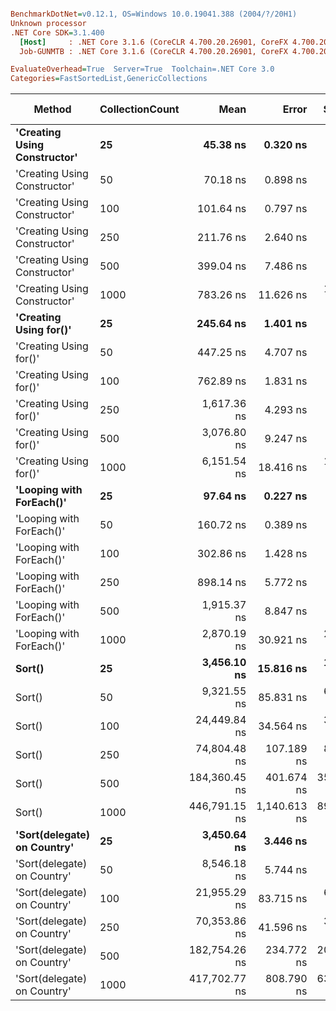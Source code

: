 ``` ini

BenchmarkDotNet=v0.12.1, OS=Windows 10.0.19041.388 (2004/?/20H1)
Unknown processor
.NET Core SDK=3.1.400
  [Host]     : .NET Core 3.1.6 (CoreCLR 4.700.20.26901, CoreFX 4.700.20.31603), X64 RyuJIT
  Job-GUNMTB : .NET Core 3.1.6 (CoreCLR 4.700.20.26901, CoreFX 4.700.20.31603), X64 RyuJIT

EvaluateOverhead=True  Server=True  Toolchain=.NET Core 3.0  
Categories=FastSortedList,GenericCollections  

```
|                       Method | CollectionCount |          Mean |        Error |     StdDev |  Gen 0 |  Gen 1 | Gen 2 | Allocated |
|----------------------------- |---------------- |--------------:|-------------:|-----------:|-------:|-------:|------:|----------:|
| **&#39;Creating Using Constructor&#39;** |              **25** |      **45.38 ns** |     **0.320 ns** |   **0.283 ns** | **0.0271** |      **-** |     **-** |     **256 B** |
| &#39;Creating Using Constructor&#39; |              50 |      70.18 ns |     0.898 ns |   0.840 ns | 0.0492 |      - |     - |     464 B |
| &#39;Creating Using Constructor&#39; |             100 |     101.64 ns |     0.797 ns |   0.745 ns | 0.0917 | 0.0001 |     - |     864 B |
| &#39;Creating Using Constructor&#39; |             250 |     211.76 ns |     2.640 ns |   2.469 ns | 0.2210 | 0.0017 |     - |    2056 B |
| &#39;Creating Using Constructor&#39; |             500 |     399.04 ns |     7.486 ns |   7.003 ns | 0.4368 | 0.0057 |     - |    4064 B |
| &#39;Creating Using Constructor&#39; |            1000 |     783.26 ns |    11.626 ns |  10.875 ns | 0.8602 | 0.0210 |     - |    8056 B |
|       **&#39;Creating Using for()&#39;** |              **25** |     **245.64 ns** |     **1.401 ns** |   **1.170 ns** | **0.0758** |      **-** |     **-** |     **704 B** |
|       &#39;Creating Using for()&#39; |              50 |     447.25 ns |     4.707 ns |   4.403 ns | 0.1321 |      - |     - |    1240 B |
|       &#39;Creating Using for()&#39; |             100 |     762.89 ns |     1.831 ns |   1.529 ns | 0.2470 |      - |     - |    2288 B |
|       &#39;Creating Using for()&#39; |             250 |   1,617.36 ns |     4.293 ns |   3.806 ns | 0.4635 |      - |     - |    4360 B |
|       &#39;Creating Using for()&#39; |             500 |   3,076.80 ns |     9.247 ns |   7.722 ns | 0.9003 | 0.0076 |     - |    8480 B |
|       &#39;Creating Using for()&#39; |            1000 |   6,151.54 ns |    18.416 ns |  16.325 ns | 1.8311 | 0.0229 |     - |   16696 B |
|     **&#39;Looping with ForEach()&#39;** |              **25** |      **97.64 ns** |     **0.227 ns** |   **0.201 ns** | **0.0067** |      **-** |     **-** |      **64 B** |
|     &#39;Looping with ForEach()&#39; |              50 |     160.72 ns |     0.389 ns |   0.303 ns | 0.0067 |      - |     - |      64 B |
|     &#39;Looping with ForEach()&#39; |             100 |     302.86 ns |     1.428 ns |   1.266 ns | 0.0067 |      - |     - |      64 B |
|     &#39;Looping with ForEach()&#39; |             250 |     898.14 ns |     5.772 ns |   5.399 ns | 0.0057 |      - |     - |      64 B |
|     &#39;Looping with ForEach()&#39; |             500 |   1,915.37 ns |     8.847 ns |   8.276 ns | 0.0057 |      - |     - |      64 B |
|     &#39;Looping with ForEach()&#39; |            1000 |   2,870.19 ns |    30.921 ns |  28.923 ns | 0.0038 |      - |     - |      64 B |
|                       **Sort()** |              **25** |   **3,456.10 ns** |    **15.816 ns** |  **14.021 ns** |      **-** |      **-** |     **-** |         **-** |
|                       Sort() |              50 |   9,321.55 ns |    85.831 ns |  67.011 ns |      - |      - |     - |         - |
|                       Sort() |             100 |  24,449.84 ns |    34.564 ns |  30.640 ns |      - |      - |     - |         - |
|                       Sort() |             250 |  74,804.48 ns |   107.189 ns |  89.508 ns |      - |      - |     - |         - |
|                       Sort() |             500 | 184,360.45 ns |   401.674 ns | 356.073 ns |      - |      - |     - |         - |
|                       Sort() |            1000 | 446,791.15 ns | 1,140.613 ns | 890.516 ns |      - |      - |     - |       2 B |
|  **&#39;Sort(delegate) on Country&#39;** |              **25** |   **3,450.64 ns** |     **3.446 ns** |   **2.690 ns** |      **-** |      **-** |     **-** |         **-** |
|  &#39;Sort(delegate) on Country&#39; |              50 |   8,546.18 ns |     5.744 ns |   4.484 ns |      - |      - |     - |         - |
|  &#39;Sort(delegate) on Country&#39; |             100 |  21,955.29 ns |    83.715 ns |  65.359 ns |      - |      - |     - |         - |
|  &#39;Sort(delegate) on Country&#39; |             250 |  70,353.86 ns |    41.596 ns |  34.734 ns |      - |      - |     - |       1 B |
|  &#39;Sort(delegate) on Country&#39; |             500 | 182,754.26 ns |   234.772 ns | 208.119 ns |      - |      - |     - |         - |
|  &#39;Sort(delegate) on Country&#39; |            1000 | 417,702.77 ns |   808.790 ns | 631.450 ns |      - |      - |     - |       3 B |
